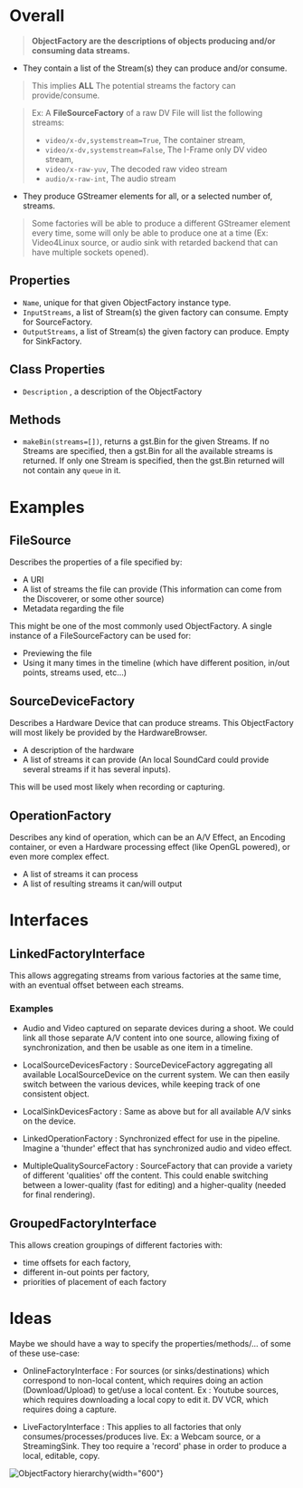 # Overall

> **ObjectFactory are the descriptions of objects producing and/or
> consuming data streams.**

-   They contain a list of the Stream(s) they can produce and/or
    consume.

> This implies **ALL** The potential streams the factory can
> provide/consume.

> Ex: A **FileSourceFactory** of a raw DV File will list the following
> streams:
>
> -   `video/x-dv,systemstream=True`, The container stream,
> -   `video/x-dv,systemstream=False`, The I-Frame only DV video stream,
> -   `video/x-raw-yuv`, The decoded raw video stream
> -   `audio/x-raw-int`, The audio stream

-   They produce GStreamer elements for all, or a selected number of,
    streams.

> Some factories will be able to produce a different GStreamer element
> every time, some will only be able to produce one at a time (Ex:
> Video4Linux source, or audio sink with retarded backend that can have
> multiple sockets opened).

## Properties

-   `Name`, unique for that given ObjectFactory instance type.
-   `InputStreams`, a list of Stream(s) the given factory can consume.
    Empty for SourceFactory.
-   `OutputStreams`, a list of Stream(s) the given factory can produce.
    Empty for SinkFactory.

## Class Properties

-   `Description` , a description of the ObjectFactory

## Methods

-   `makeBin(streams=[])`, returns a gst.Bin for the given Streams. If
    no Streams are specified, then a gst.Bin for all the available
    streams is returned. If only one Stream is specified, then the
    gst.Bin returned will not contain any `queue` in it.

# Examples

## FileSource

Describes the properties of a file specified by:

-   A URI
-   A list of streams the file can provide (This information can come
    from the Discoverer, or some other source)
-   Metadata regarding the file

This might be one of the most commonly used ObjectFactory. A single
instance of a FileSourceFactory can be used for:

-   Previewing the file
-   Using it many times in the timeline (which have different position,
    in/out points, streams used, etc...)

## SourceDeviceFactory

Describes a Hardware Device that can produce streams. This ObjectFactory
will most likely be provided by the HardwareBrowser.

-   A description of the hardware
-   A list of streams it can provide (An local SoundCard could provide
    several streams if it has several inputs).

This will be used most likely when recording or capturing.

## OperationFactory

Describes any kind of operation, which can be an A/V Effect, an Encoding
container, or even a Hardware processing effect (like OpenGL powered),
or even more complex effect.

-   A list of streams it can process
-   A list of resulting streams it can/will output

# Interfaces

## LinkedFactoryInterface

This allows aggregating streams from various factories at the same time,
with an eventual offset between each streams.

### Examples

-   Audio and Video captured on separate devices during a shoot. We
    could link all those separate A/V content into one source, allowing
    fixing of synchronization, and then be usable as one item in a
    timeline.

<!-- -->

-   LocalSourceDevicesFactory : SourceDeviceFactory aggregating all
    available LocalSourceDevice on the current system. We can then
    easily switch between the various devices, while keeping track of
    one consistent object.

<!-- -->

-   LocalSinkDevicesFactory : Same as above but for all available A/V
    sinks on the device.

<!-- -->

-   LinkedOperationFactory : Synchronized effect for use in the
    pipeline. Imagine a 'thunder' effect that has synchronized audio and
    video effect.

<!-- -->

-   MultipleQualitySourceFactory : SourceFactory that can provide a
    variety of different 'qualities' off the content. This could enable
    switching between a lower-quality (fast for editing) and a
    higher-quality (needed for final rendering).

## GroupedFactoryInterface

This allows creation groupings of different factories with:

-   time offsets for each factory,
-   different in-out points per factory,
-   priorities of placement of each factory

# Ideas

Maybe we should have a way to specify the properties/methods/... of some
of these use-case:

-   OnlineFactoryInterface : For sources (or sinks/destinations) which
    correspond to non-local content, which requires doing an action
    (Download/Upload) to get/use a local content. Ex : Youtube sources,
    which requires downloading a local copy to edit it. DV VCR, which
    requires doing a capture.

<!-- -->

-   LiveFactoryInterface : This applies to all factories that only
    consumes/processes/produces live. Ex: a Webcam source, or a
    StreamingSink. They too require a 'record' phase in order to produce
    a local, editable, copy.

![ObjectFactory
hierarchy](Objectfactory-hierarchy.png "ObjectFactory hierarchy"){width="600"}
